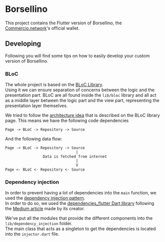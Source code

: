 # Borsellino
This project contains the Flutter version of Borsellino, the [Commercio.network](https://commercio.network)'s 
official wallet.  

## Developing
Following you will find some tips on how to easily develop your custom version of Borsellino.

### BLoC
The whole project is based on the [BLoC Library](https://felangel.github.io/bloc/#/).  
Using it we can ensure separation of concerns between the logic and the presentation part. BLoC are all found inside 
the `lib/bloc` library and all act as a middle layer between the logic part and the view part, representing the 
presentation layer themselves. 

We tried to follow the [architecture idea]() that is described on the BLoC library page. This means we have 
the following code dependencies 

```
Page -> BLoC -> Repository -> Source
``` 

And the following data flow:
```
Page -> BLoC -> Repository -> Source 
                                |
                 Data is fetched from internet
                                |
                                V
Page <- BLoC <- Repository <- Source
```

### Dependency injection
In order to prevent having a lot of dependencies into the `main` function, we used the 
[dependency injection pattern](https://en.wikipedia.org/wiki/Dependency_injection).  
In order to do so, we used the [dependencies_flutter Dart library](https://pub.dev/packages/dependencies_flutter) 
following the [Medium article](https://medium.com/@marcguilera/dependency-injection-in-flutter-625650195a98) 
made by its creator. 

We've put all the modules that provide the different components into the `lib/dependency_injection` folder.  
The main class that acts as a singleton to get the dependencies is located into the `injector.dart` file. 